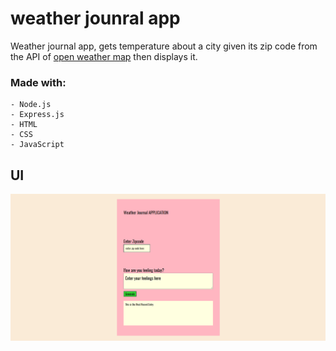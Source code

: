 # weather jounral app
Weather journal app, gets temperature about a city given its zip code from the API of [open weather map](https://openweathermap.org/) then displays it. 

### Made with:
	- Node.js
	- Express.js
	- HTML
	- CSS
	- JavaScript

## UI
<img src="image.png"/>
